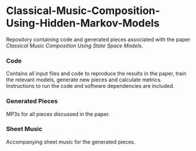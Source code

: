 # Classical-Music-Composition-Using-Hidden-Markov-Models
Repository containing code and generated pieces associated with the paper *Classical Music Composition Using State Space Models*.

### Code
Contains all input files and code to reproduce the results in the paper, train the relevant models, generate new pieces and calculate metrics.  Instructions to run the code and software dependencies are included.

### Generated Pieces
MP3s for all pieces discussed in the paper.

### Sheet Music
Accompanying sheet music for the generated pieces.
